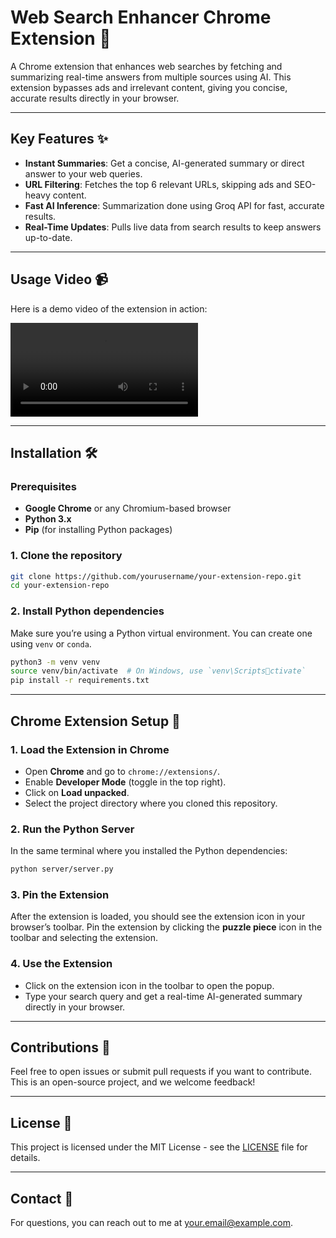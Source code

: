 
# Web Search Enhancer Chrome Extension 🚀

A Chrome extension that enhances web searches by fetching and summarizing real-time answers from multiple sources using AI. This extension bypasses ads and irrelevant content, giving you concise, accurate results directly in your browser.

---

## Key Features ✨

- **Instant Summaries**: Get a concise, AI-generated summary or direct answer to your web queries.
- **URL Filtering**: Fetches the top 6 relevant URLs, skipping ads and SEO-heavy content.
- **Fast AI Inference**: Summarization done using Groq API for fast, accurate results.
- **Real-Time Updates**: Pulls live data from search results to keep answers up-to-date.

---

## Usage Video 📹

Here is a demo video of the extension in action:

![Extension Demo](./videos/example.mp4)

---

## Installation 🛠️

### Prerequisites

- **Google Chrome** or any Chromium-based browser
- **Python 3.x**
- **Pip** (for installing Python packages)

### 1. Clone the repository

```bash
git clone https://github.com/yourusername/your-extension-repo.git
cd your-extension-repo
```

### 2. Install Python dependencies

Make sure you’re using a Python virtual environment. You can create one using `venv` or `conda`.

```bash
python3 -m venv venv
source venv/bin/activate  # On Windows, use `venv\Scriptsctivate`
pip install -r requirements.txt
```

---

## Chrome Extension Setup 🔧

### 1. Load the Extension in Chrome

- Open **Chrome** and go to `chrome://extensions/`.
- Enable **Developer Mode** (toggle in the top right).
- Click on **Load unpacked**.
- Select the project directory where you cloned this repository.

### 2. Run the Python Server

In the same terminal where you installed the Python dependencies:

```bash
python server/server.py
```

### 3. Pin the Extension

After the extension is loaded, you should see the extension icon in your browser’s toolbar.
Pin the extension by clicking the **puzzle piece** icon in the toolbar and selecting the extension.

### 4. Use the Extension

- Click on the extension icon in the toolbar to open the popup.
- Type your search query and get a real-time AI-generated summary directly in your browser.

---

## Contributions 🤝

Feel free to open issues or submit pull requests if you want to contribute. This is an open-source project, and we welcome feedback!

---

## License 📄

This project is licensed under the MIT License - see the [LICENSE](LICENSE) file for details.

---

## Contact 📧

For questions, you can reach out to me at [your.email@example.com](mailto:your.email@example.com).
